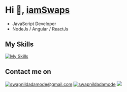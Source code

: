 # Hi 👋, [iamSwaps](https://www.linkedin.com/in/swapnildadamode/)

- JavaScript Developer
- NodeJs / Angular / ReactJs

## My Skills
[![My Skills](https://skillicons.dev/icons?i=js,ts,nodejs,postman,react,angular,nextjs,redux,vscode&perline=5)](https://skillicons.dev)


## Contact me on
[![swapnildadamode@gmail.com](https://img.shields.io/badge/Gmail-D14836?style=for-the-badge&logo=gmail&logoColor=white
)](mailto:swapnildadamode@gmail.com)
[![swapnildadamode](https://img.shields.io/badge/LinkedIn-0077B5?style=for-the-badge&logo=linkedin&logoColor=white)](https://www.linkedin.com/in/swapnildadamode/)
[![](https://img.shields.io/badge/Instagram-E4405F?style=for-the-badge&logo=instagram&logoColor=white)](https://www.instagram.com/i.am.swaps/)
<!--
**iamSwaps/iamswaps** is a ✨ _special_ ✨ repository because its `README.md` (this file) appears on your GitHub profile.

Here are some ideas to get you started:

- 🔭 I’m currently working on ...
- 🌱 I’m currently learning ...
- 👯 I’m looking to collaborate on ...
- 🤔 I’m looking for help with ...
- 💬 Ask me about ...
- 📫 How to reach me: ...
- 😄 Pronouns: ...
- ⚡ Fun fact: ...
-->

